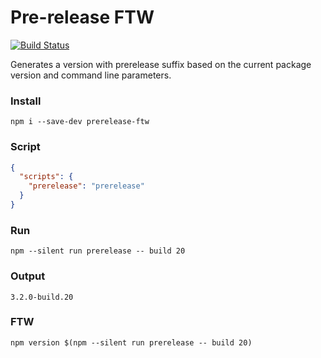 # Pre-release FTW
[![Build Status](https://img.shields.io/travis/guidesmiths/prerelease-ftw/master.svg)](https://travis-ci.org/guidesmiths/prerelease-ftw)

Generates a version with prerelease suffix based on the current package version and command line parameters.
### Install
```
npm i --save-dev prerelease-ftw
```
### Script
```json
{
  "scripts": {
    "prerelease": "prerelease"
  }
}
```
### Run
```
npm --silent run prerelease -- build 20
```
### Output
```
3.2.0-build.20
```
### FTW
```
npm version $(npm --silent run prerelease -- build 20)
```
